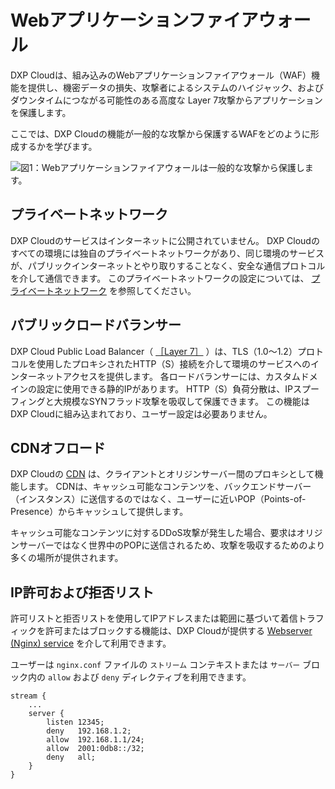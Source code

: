 # Webアプリケーションファイアウォール

DXP Cloudは、組み込みのWebアプリケーションファイアウォール（WAF）機能を提供し、機密データの損失、攻撃者によるシステムのハイジャック、およびダウンタイムにつながる可能性のある高度な Layer 7攻撃からアプリケーションを保護します。

ここでは、DXP Cloudの機能が一般的な攻撃から保護するWAFをどのように形成するかを学びます。

![図1：Webアプリケーションファイアウォールは一般的な攻撃から保護します。](./web-application-firewall/images/01.png)

<a name="private-network" />

## プライベートネットワーク

DXP Cloudのサービスはインターネットに公開されていません。 DXP Cloudのすべての環境には独自のプライベートネットワークがあり、同じ環境のサービスが、パブリックインターネットとやり取りすることなく、安全な通信プロトコルを介して通信できます。 このプライベートネットワークの設定については、 [プライベートネットワーク](../networking/private-network.md) を参照してください。

<a name="public-load-balancer" />

## パブリックロードバランサー

DXP Cloud Public Load Balancer（ [［Layer 7］](https://www.nginx.com/resources/glossary/layer-7-load-balancing/) ）は、TLS（1.0〜1.2）プロトコルを使用したプロキシされたHTTP（S）接続を介して環境のサービスへのインターネットアクセスを提供します。 各ロードバランサーには、カスタムドメインの設定に使用できる静的IPがあります。 HTTP（S）負荷分散は、IPスプーフィングと大規模なSYNフラッド攻撃を吸収して保護できます。 この機能はDXP Cloudに組み込まれており、ユーザー設定は必要ありません。

<a name="cdn-offload" />

## CDNオフロード

DXP Cloudの [CDN](../networking/load-balancer.md#cdn) は、クライアントとオリジンサーバー間のプロキシとして機能します。 CDNは、キャッシュ可能なコンテンツを、バックエンドサーバー（インスタンス）に送信するのではなく、ユーザーに近いPOP（Points-of-Presence）からキャッシュして提供します。

キャッシュ可能なコンテンツに対するDDoS攻撃が発生した場合、要求はオリジンサーバーではなく世界中のPOPに送信されるため、攻撃を吸収するためのより多くの場所が提供されます。

<a name="ip-allow-and-deny-lists" />

## IP許可および拒否リスト

許可リストと拒否リストを使用してIPアドレスまたは範囲に基づいて着信トラフィックを許可またはブロックする機能は、DXP Cloudが提供する [Webserver (Nginx) service](../../platform-services/web-server-service.md) を介して利用できます。

ユーザーは `nginx.conf` ファイルの `ストリーム` コンテキストまたは `サーバー` ブロック内の `allow` および `deny` ディレクティブを利用できます。

```
stream {
    ...
    server {
        listen 12345;
        deny   192.168.1.2;
        allow  192.168.1.1/24;
        allow  2001:0db8::/32;
        deny   all;
    }
}
```
